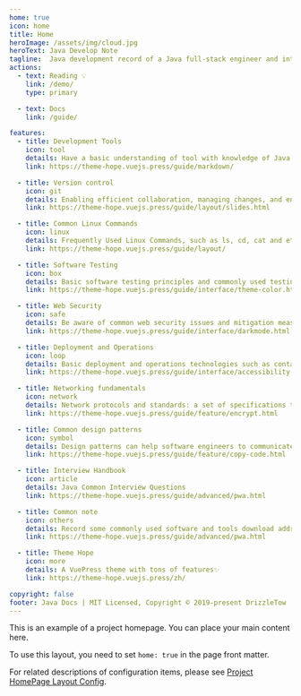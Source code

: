 ```yaml
---
home: true
icon: home
title: Home
heroImage: /assets/img/cloud.jpg
heroText: Java Develop Note
tagline:  Java development record of a Java full-stack engineer and introduction to some develop tool.
actions:
  - text: Reading 💡
    link: /demo/
    type: primary

  - text: Docs
    link: /guide/

features:
  - title: Development Tools
    icon: tool
    details: Have a basic understanding of tool with knowledge of Java and Front-end Development Tools
    link: https://theme-hope.vuejs.press/guide/markdown/

  - title: Version control
    icon: git
    details: Enabling efficient collaboration, managing changes, and ensuring the integrity and reliability of a project's codebase.
    link: https://theme-hope.vuejs.press/guide/layout/slides.html

  - title: Common Linux Commands
    icon: linux
    details: Frequently Used Linux Commands, such as ls, cd, cat and etc.
    link: https://theme-hope.vuejs.press/guide/layout/

  - title: Software Testing
    icon: box 
    details: Basic software testing principles and commonly used testing frameworks to write unit tests and integration tests.
    link: https://theme-hope.vuejs.press/guide/interface/theme-color.html

  - title: Web Security
    icon: safe
    details: Be aware of common web security issues and mitigation measures, such as Cross-Site Scripting (XSS), Cross-Site Request Forgery (CSRF), authentication and authorization mechanisms.
    link: https://theme-hope.vuejs.press/guide/interface/darkmode.html

  - title: Deployment and Operations
    icon: loop
    details: Basic deployment and operations technologies such as containerization (Docker), automated deployment, and continuous integration / continuous delivery (CI/CD).
    link: https://theme-hope.vuejs.press/guide/interface/accessibility.html

  - title: Networking fundamentals
    icon: network
    details: Network protocols and standards: a set of specifications that define the format, transmission, and interaction of data in a network . For example, TCP/IP, HTTP, DNS, etc.
    link: https://theme-hope.vuejs.press/guide/feature/encrypt.html

  - title: Common design patterns
    icon: symbol
    details: Design patterns can help software engineers to communicate more efficiently, standardize interfaces, simplify complex problems, and improve code quality.
    link: https://theme-hope.vuejs.press/guide/feature/copy-code.html

  - title: Interview Handbook
    icon: article
    details: Java Common Interview Questions
    link: https://theme-hope.vuejs.press/guide/advanced/pwa.html

  - title: Common note
    icon: others
    details: Record some commonly used software and tools download address and use skills, as well as some inconvenient classification of content.
    link: https://theme-hope.vuejs.press/guide/advanced/pwa.html

  - title: Theme Hope
    icon: more
    details: A VuePress theme with tons of features✨
    link: https://theme-hope.vuejs.press/zh/

copyright: false
footer: Java Docs | MIT Licensed, Copyright © 2019-present DrizzleTow
---
```


This is an example of a project homepage. You can place your main content here.

To use this layout, you need to set `home: true` in the page front matter.

For related descriptions of configuration items, please see [Project HomePage Layout Config](https://theme-hope.vuejs.press/guide/layout/home/).
